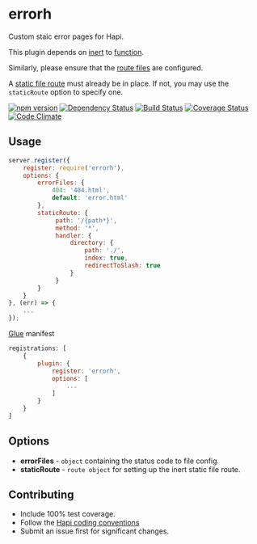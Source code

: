 # errorh
Custom staic error pages for Hapi.

This plugin depends on [inert](https://github.com/hapijs/inert) to [function](https://github.com/hapijs/inert#customized-file-response).

Similarly, please ensure that the [route files](https://github.com/hapijs/hapi/blob/master/API.md#route.config.files) are configured.

A [static file route](https://github.com/hapijs/inert#static-file-server) must already be in place.
If not, you may use the `staticRoute` option to specify one.

[![npm version](https://badge.fury.io/js/errorh.svg)](https://badge.fury.io/js/errorh)
[![Dependency Status](https://david-dm.org/genediazjr/errorh.svg)](https://david-dm.org/genediazjr/errorh)
[![Build Status](https://travis-ci.org/genediazjr/errorh.svg?branch=master)](https://travis-ci.org/genediazjr/errorh)
[![Coverage Status](https://coveralls.io/repos/github/genediazjr/errorh/badge.svg)](https://coveralls.io/github/genediazjr/errorh)
[![Code Climate](https://codeclimate.com/github/genediazjr/errorh/badges/gpa.svg)](https://codeclimate.com/github/genediazjr/errorh)

## Usage

```js
server.register({
    register: require('errorh'),
    options: {
        errorFiles: {
            404: '404.html',
            default: 'error.html'
        },
        staticRoute: {
             path: '/{path*}',
             method: '*',
             handler: {
                 directory: {
                     path: './',
                     index: true,
                     redirectToSlash: true
                 }
             }
        }
    }
}, (err) => {
    ...
});
```
[Glue](https://github.com/hapijs/glue) manifest
```js
registrations: [
    {
        plugin: {
            register: 'errorh',
            options: [
                ... 
            ]
        }
    }
]
```

## Options
* **errorFiles** - `object` containing the status code to file config.
* **staticRoute** - `route object` for setting up the inert static file route.

## Contributing
* Include 100% test coverage.
* Follow the [Hapi coding conventions](http://hapijs.com/styleguide)
* Submit an issue first for significant changes.
